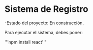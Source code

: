 <h1> Sistema de Registro </h1>

-Estado del proyecto: En construcción.

Para ejecutar el sistema, debes poner: 

'''npm install react'''
